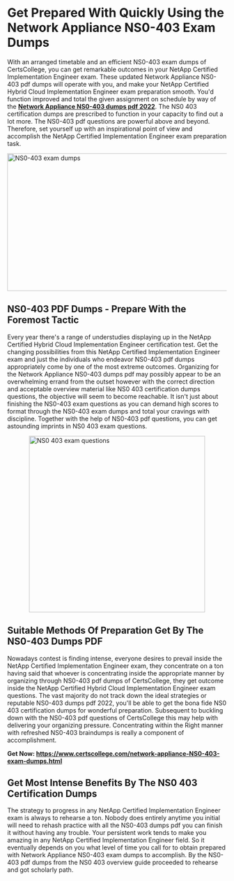 <h1><strong>Get Prepared With Quickly Using the Network Appliance NS0-403 Exam Dumps&nbsp;</strong></h1>
<p><span style="font-weight: 400;">With an arranged timetable and an efficient  NS0-403 exam dumps of CertsCollege, you can get remarkable outcomes in your NetApp Certified Implementation Engineer exam. These updated Network Appliance NS0-403 pdf dumps will operate with you, and make your NetApp Certified Hybrid Cloud Implementation Engineer exam preparation smooth. You'd function improved and total the given assignment on schedule by way of the <strong><a href="https://www.certscollege.com/network-appliance-NS0-403-exam-dumps.html">Network Appliance NS0-403 dumps pdf 2022</a></strong>. The NS0 403 certification dumps are prescribed to function in your capacity to find out a lot more. The  NS0-403 pdf questions are powerful above and beyond. Therefore, set yourself up with an inspirational point of view and accomplish the NetApp Certified Implementation Engineer exam preparation task.&nbsp;</span></p>
<p><span style="font-weight: 400;"><img style="display: block; margin-left: auto; margin-right: auto;" src="https://i.ibb.co/CPDK3ps/Yellow-and-Blue-Initiative-Blog-Banner.png" alt="NS0-403 exam dumps" width="559" height="315" /></span></p>
<h2><strong>NS0-403 PDF Dumps - Prepare With the Foremost Tactic</strong></h2>
<p><span style="font-weight: 400;">Every year there's a range of understudies displaying up in the NetApp Certified Hybrid Cloud Implementation Engineer certification test. Get the changing possibilities from this NetApp Certified Implementation Engineer exam and just the individuals who endeavor NS0-403 pdf dumps appropriately come by one of the most extreme outcomes. Organizing for the Network Appliance NS0-403 dumps pdf may possibly appear to be an overwhelming errand from the outset however with the correct direction and acceptable overview material like NS0 403 certification dumps questions, the objective will seem to become reachable. It isn't just about finishing the NS0-403 exam questions as you can demand high scores to format through the NS0-403 exam dumps and total your cravings with discipline. Together with the help of NS0-403 pdf questions, you can get astounding imprints in NS0 403 exam questions.</span></p>
<p><span style="font-weight: 400;"><a href="https://tinyurl.com/c5eehuxz"><img style="display: block; margin-left: auto; margin-right: auto;" src="https://i.ibb.co/9tMrhdY/Teacher-Appreciation-Invitation.png" alt="NS0 403 exam questions " width="404" height="404" /></a></span></p>
<h2><strong>Suitable Methods Of Preparation Get By The NS0-403 Dumps PDF</strong></h2>
<p><span style="font-weight: 400;">Nowadays contest is finding intense, everyone desires to prevail inside the NetApp Certified Implementation Engineer exam, they concentrate on a ton having said that whoever is concentrating inside the appropriate manner by organizing through NS0-403 pdf dumps of CertsCollege, they get outcome inside the NetApp Certified Hybrid Cloud Implementation Engineer exam questions. The vast majority do not track down the ideal strategies or reputable NS0-403 dumps pdf 2022, you'll be able to get the bona fide NS0 403 certification dumps for wonderful preparation. Subsequent to buckling down with the  NS0-403 pdf questions of CertsCollege this may help with delivering your organizing pressure. Concentrating within the Right manner with refreshed NS0-403 braindumps is really a component of accomplishment.</span></p>
<p><span style="font-weight: 400;"><strong>Get Now: <a href="https://www.certscollege.com/network-appliance-NS0-403-exam-dumps.html">https://www.certscollege.com/network-appliance-NS0-403-exam-dumps.html</a></strong></span></p>
<h2><strong>Get Most Intense Benefits By The NS0 403 Certification Dumps</strong></h2>
<p><span style="font-weight: 400;">The strategy to progress in any NetApp Certified Implementation Engineer exam is always to rehearse a ton. Nobody does entirely anytime you initial will need to rehash practice with all the NS0-403 dumps pdf you can finish it without having any trouble. Your persistent work tends to make you amazing in any NetApp Certified Implementation Engineer field. So it eventually depends on you what level of time you call for to obtain prepared with Network Appliance NS0-403 exam dumps to accomplish. By the NS0-403 pdf dumps from the NS0 403 overview guide proceeded to rehearse and got scholarly path.</span></p>
